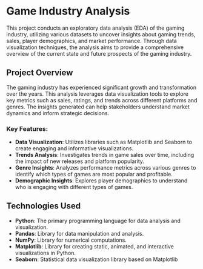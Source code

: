 # Game Industry Analysis

This project conducts an exploratory data analysis (EDA) of the gaming industry, utilizing various datasets to uncover insights about gaming trends, sales, player demographics, and market performance. Through data visualization techniques, the analysis aims to provide a comprehensive overview of the current state and future prospects of the gaming industry.

## Project Overview

The gaming industry has experienced significant growth and transformation over the years. This analysis leverages data visualization tools to explore key metrics such as sales, ratings, and trends across different platforms and genres. The insights generated can help stakeholders understand market dynamics and inform strategic decisions.

### Key Features:
- **Data Visualization**: Utilizes libraries such as Matplotlib and Seaborn to create engaging and informative visualizations.
- **Trends Analysis**: Investigates trends in game sales over time, including the impact of new releases and platform popularity.
- **Genre Insights**: Analyzes performance metrics across various genres to identify which types of games are most popular and profitable.
- **Demographic Insights**: Explores player demographics to understand who is engaging with different types of games.

## Technologies Used

- **Python**: The primary programming language for data analysis and visualization.
- **Pandas**: Library for data manipulation and analysis.
- **NumPy**: Library for numerical computations.
- **Matplotlib**: Library for creating static, animated, and interactive visualizations in Python.
- **Seaborn**: Statistical data visualization library based on Matplotlib
